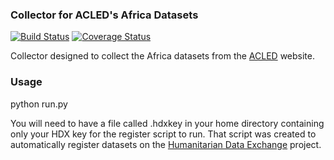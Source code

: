 ### Collector for ACLED's Africa Datasets
[![Build Status](https://travis-ci.org/mcarans/hdxscraper-acled-africa.svg?branch=master)](https://travis-ci.org/mcarans/hdxscraper-acled-africa) [![Coverage Status](https://coveralls.io/repos/github/mcarans/hdxscraper-acled-africa/badge.svg?branch=master)](https://coveralls.io/github/mcarans/hdxscraper-acled-africa?branch=master)

Collector designed to collect the Africa datasets from the [ACLED](http://www.acleddata.com/) website.

### Usage
python run.py

You will need to have a file called .hdxkey in your home directory containing only your HDX key for the register script to run. That script was created to automatically register datasets on the [Humanitarian Data Exchange](http://data.hdx.rwlabs.org/) project.